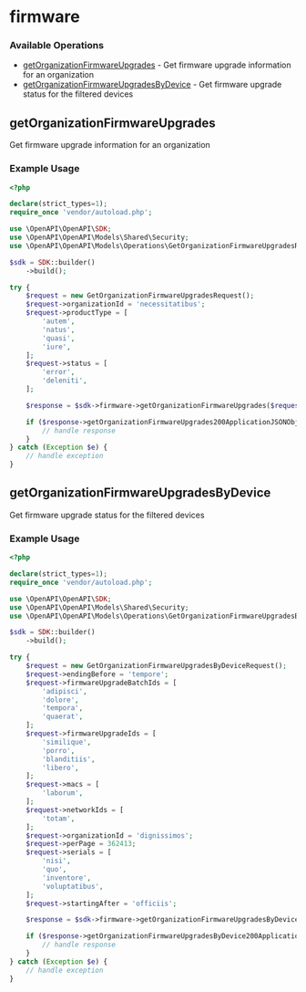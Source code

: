 # firmware

### Available Operations

* [getOrganizationFirmwareUpgrades](#getorganizationfirmwareupgrades) - Get firmware upgrade information for an organization
* [getOrganizationFirmwareUpgradesByDevice](#getorganizationfirmwareupgradesbydevice) - Get firmware upgrade status for the filtered devices

## getOrganizationFirmwareUpgrades

Get firmware upgrade information for an organization

### Example Usage

```php
<?php

declare(strict_types=1);
require_once 'vendor/autoload.php';

use \OpenAPI\OpenAPI\SDK;
use \OpenAPI\OpenAPI\Models\Shared\Security;
use \OpenAPI\OpenAPI\Models\Operations\GetOrganizationFirmwareUpgradesRequest;

$sdk = SDK::builder()
    ->build();

try {
    $request = new GetOrganizationFirmwareUpgradesRequest();
    $request->organizationId = 'necessitatibus';
    $request->productType = [
        'autem',
        'natus',
        'quasi',
        'iure',
    ];
    $request->status = [
        'error',
        'deleniti',
    ];

    $response = $sdk->firmware->getOrganizationFirmwareUpgrades($request);

    if ($response->getOrganizationFirmwareUpgrades200ApplicationJSONObjects !== null) {
        // handle response
    }
} catch (Exception $e) {
    // handle exception
}
```

## getOrganizationFirmwareUpgradesByDevice

Get firmware upgrade status for the filtered devices

### Example Usage

```php
<?php

declare(strict_types=1);
require_once 'vendor/autoload.php';

use \OpenAPI\OpenAPI\SDK;
use \OpenAPI\OpenAPI\Models\Shared\Security;
use \OpenAPI\OpenAPI\Models\Operations\GetOrganizationFirmwareUpgradesByDeviceRequest;

$sdk = SDK::builder()
    ->build();

try {
    $request = new GetOrganizationFirmwareUpgradesByDeviceRequest();
    $request->endingBefore = 'tempore';
    $request->firmwareUpgradeBatchIds = [
        'adipisci',
        'dolore',
        'tempora',
        'quaerat',
    ];
    $request->firmwareUpgradeIds = [
        'similique',
        'porro',
        'blanditiis',
        'libero',
    ];
    $request->macs = [
        'laborum',
    ];
    $request->networkIds = [
        'totam',
    ];
    $request->organizationId = 'dignissimos';
    $request->perPage = 362413;
    $request->serials = [
        'nisi',
        'quo',
        'inventore',
        'voluptatibus',
    ];
    $request->startingAfter = 'officiis';

    $response = $sdk->firmware->getOrganizationFirmwareUpgradesByDevice($request);

    if ($response->getOrganizationFirmwareUpgradesByDevice200ApplicationJSONObjects !== null) {
        // handle response
    }
} catch (Exception $e) {
    // handle exception
}
```
